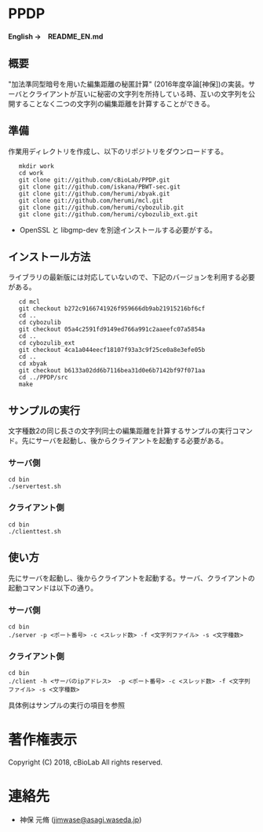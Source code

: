 # **PPDP**

**English →　README_EN.md**

## 概要
"加法準同型暗号を用いた編集距離の秘匿計算" (2016年度卒論[神保])の実装。サーバとクライアントが互いに秘密の文字列を所持している時、互いの文字列を公開することなく二つの文字列の編集距離を計算することができる。

## 準備
作業用ディレクトリを作成し、以下のリポジトリをダウンロードする。

       mkdir work
       cd work
       git clone git://github.com/cBioLab/PPDP.git
       git clone git://github.com/iskana/PBWT-sec.git
       git clone git://github.com/herumi/xbyak.git
       git clone git://github.com/herumi/mcl.git
       git clone git://github.com/herumi/cybozulib.git
       git clone git://github.com/herumi/cybozulib_ext.git

* OpenSSL と libgmp-dev を別途インストールする必要がする。 

## インストール方法
ライブラリの最新版には対応していないので、下記のバージョンを利用する必要がある。

       cd mcl
       git checkout b272c9166741926f959666db9ab21915216bf6cf
       cd ..
       cd cybozulib
       git checkout 05a4c2591fd9149ed766a991c2aaeefc07a5854a
       cd ..
       cd cybozulib_ext
       git checkout 4ca1a044eecf18107f93a3c9f25ce0a8e3efe05b
       cd ..
       cd xbyak
       git checkout b6133a02dd6b7116bea31d0e6b7142bf97f071aa
       cd ../PPDP/src
       make

## サンプルの実行
文字種数2の同じ長さの文字列同士の編集距離を計算するサンプルの実行コマンド。先にサーバを起動し、後からクライアントを起動する必要がある。

### サーバ側
    cd bin
    ./servertest.sh

### クライアント側
    cd bin
    ./clienttest.sh

## 使い方
先にサーバを起動し、後からクライアントを起動する。サーバ、クライアントの起動コマンドは以下の通り。

### サーバ側
    cd bin
    ./server -p <ポート番号> -c <スレッド数> -f <文字列ファイル> -s <文字種数>

### クライアント側
    cd bin
    ./client -h <サーバのipアドレス>  -p <ポート番号> -c <スレッド数> -f <文字列ファイル> -s <文字種数>

具体例はサンプルの実行の項目を参照

# 著作権表示
Copyright (C) 2018, cBioLab
All rights reserved.

# 連絡先
* 神保 元脩 (jimwase@asagi.waseda.jp)
